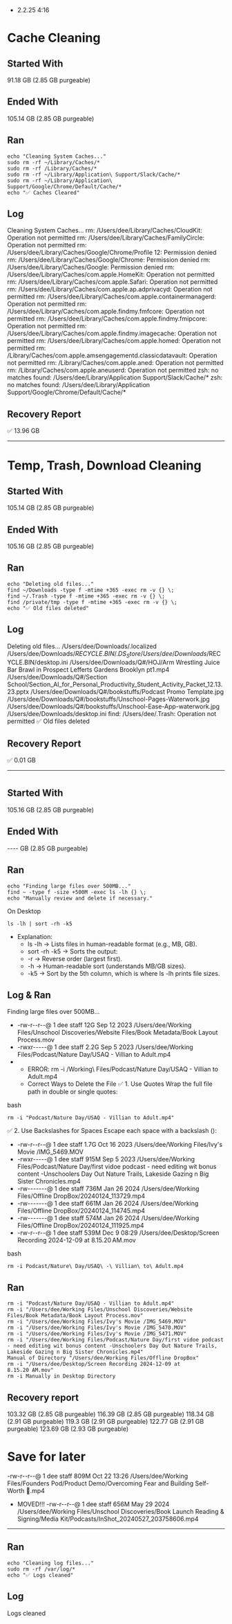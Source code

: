 - 2.2.25 4:16
# Cache Cleaning 
## Started With
91.18 GB (2.85 GB purgeable)
## Ended With 
105.14 GB (2.85 GB purgeable)
## Ran
```
echo "Cleaning System Caches..."
sudo rm -rf ~/Library/Caches/*
sudo rm -rf /Library/Caches/*
sudo rm -rf ~/Library/Application\ Support/Slack/Cache/*
sudo rm -rf ~/Library/Application\ Support/Google/Chrome/Default/Cache/*
echo "✅ Caches Cleared"
```
## Log 
Cleaning System Caches...
rm: /Users/dee/Library/Caches/CloudKit: Operation not permitted
rm: /Users/dee/Library/Caches/FamilyCircle: Operation not permitted
rm: /Users/dee/Library/Caches/Google/Chrome/Profile 12: Permission denied
rm: /Users/dee/Library/Caches/Google/Chrome: Permission denied
rm: /Users/dee/Library/Caches/Google: Permission denied
rm: /Users/dee/Library/Caches/com.apple.HomeKit: Operation not permitted
rm: /Users/dee/Library/Caches/com.apple.Safari: Operation not permitted
rm: /Users/dee/Library/Caches/com.apple.ap.adprivacyd: Operation not permitted
rm: /Users/dee/Library/Caches/com.apple.containermanagerd: Operation not permitted
rm: /Users/dee/Library/Caches/com.apple.findmy.fmfcore: Operation not permitted
rm: /Users/dee/Library/Caches/com.apple.findmy.fmipcore: Operation not permitted
rm: /Users/dee/Library/Caches/com.apple.findmy.imagecache: Operation not permitted
rm: /Users/dee/Library/Caches/com.apple.homed: Operation not permitted
rm: /Library/Caches/com.apple.amsengagementd.classicdatavault: Operation not permitted
rm: /Library/Caches/com.apple.aned: Operation not permitted
rm: /Library/Caches/com.apple.aneuserd: Operation not permitted
zsh: no matches found: /Users/dee/Library/Application Support/Slack/Cache/*
zsh: no matches found: /Users/dee/Library/Application Support/Google/Chrome/Default/Cache/*

## Recovery Report
✅ 13.96 GB 

---
# Temp, Trash, Download Cleaning 
## Started With
105.14 GB (2.85 GB purgeable)
## Ended With 
105.16 GB (2.85 GB purgeable)
## Ran
```
echo "Deleting old files..."
find ~/Downloads -type f -mtime +365 -exec rm -v {} \;
find ~/.Trash -type f -mtime +365 -exec rm -v {} \;
find /private/tmp -type f -mtime +365 -exec rm -v {} \;
echo "✅ Old files deleted"
```
## Log 
Deleting old files...
/Users/dee/Downloads/.localized
/Users/dee/Downloads/$RECYCLE.BIN/.DS_Store
/Users/dee/Downloads/$RECYCLE.BIN/desktop.ini
/Users/dee/Downloads/Q#/HOJ/Arm Wrestling Juice Bar Brawl in Prospect Lefferts Gardens Brooklyn pt1.mp4
/Users/dee/Downloads/Q#/Section School/Section_AI_for_Personal_Productivity_Student_Activity_Packet_12.13.23.pptx
/Users/dee/Downloads/Q#/bookstuffs/Podcast Promo Template.jpg
/Users/dee/Downloads/Q#/bookstuffs/Unschool-Pages-Waterwork.jpg
/Users/dee/Downloads/Q#/bookstuffs/Unschool-Ease-App-waterwork.jpg
/Users/dee/Downloads/desktop.ini
find: /Users/dee/.Trash: Operation not permitted
✅ Old files deleted

## Recovery Report
✅ 0.01 GB 

---
# 
## Started With
105.16 GB (2.85 GB purgeable)
## Ended With 
---- GB (2.85 GB purgeable)
## Ran
```
echo "Finding large files over 500MB..."
find ~ -type f -size +500M -exec ls -lh {} \;
echo "Manually review and delete if necessary."
```

On Desktop 
```
ls -lh | sort -rh -k5
```
* Explanation:
  *  ls -lh → Lists files in human-readable format (e.g., MB, GB).
  * sort -rh -k5 → Sorts the output:
  * -r → Reverse order (largest first).
  * -h → Human-readable sort (understands MB/GB sizes).
  * -k5 → Sort by the 5th column, which is where ls -lh prints file sizes.


## Log & Ran
Finding large files over 500MB...
* -rw-r--r--@ 1 dee  staff    12G Sep 12  2023 /Users/dee/Working Files/Unschool Discoveries/Website Files/Book Metadata/Book Layout Process.mov
* -rwxr-----@ 1 dee  staff   2.2G Sep  5  2023 /Users/dee/Working Files/Podcast/Nature Day/USAQ - Villian to Adult.mp4
* * ERROR: rm -i /Working\ Files/Podcast/Nature Day/USAQ - Villian to Adult.mp4
  * Correct Ways to Delete the File
✅ 1. Use Quotes
Wrap the full file path in double or single quotes:

bash
```
rm -i "Podcast/Nature Day/USAQ - Villian to Adult.mp4"
```
✅ 2. Use Backslashes for Spaces
Escape each space with a backslash (\):
  * -rw-r--r--@ 1 dee  staff   1.7G Oct 16  2023 /Users/dee/Working Files/Ivy's Movie /IMG_5469.MOV
  * -rwxr-----@ 1 dee  staff   915M Sep  5  2023 /Users/dee/Working Files/Podcast/Nature Day/first vidoe podcast - need editing wit bonus content -Unschoolers Day Out Nature Trails, Lakeside Gazing n Big Sister Chronicles.mp4
  * -rw-------@ 1 dee  staff   736M Jan 26  2024 /Users/dee/Working Files/Offline DropBox/20240124_113729.mp4
  * -rw-------@ 1 dee  staff   661M Jan 26  2024 /Users/dee/Working Files/Offline DropBox/20240124_114745.mp4
  * -rw-------@ 1 dee  staff   574M Jan 26  2024 /Users/dee/Working Files/Offline DropBox/20240124_111925.mp4
  * -rw-r--r--@ 1 dee  staff   539M Dec  9 08:29 /Users/dee/Desktop/Screen Recording 2024-12-09 at 8.15.20 AM.mov
  



 
bash
```
rm -i Podcast/Nature\ Day/USAQ\ -\ Villian\ to\ Adult.mp4
```
## Ran 
```
rm -i "Podcast/Nature Day/USAQ - Villian to Adult.mp4"
rm -i "/Users/dee/Working Files/Unschool Discoveries/Website Files/Book Metadata/Book Layout Process.mov"
rm -i "/Users/dee/Working Files/Ivy's Movie /IMG_5469.MOV"
rm -i "/Users/dee/Working Files/Ivy's Movie /IMG_5470.MOV"
rm -i "/Users/dee/Working Files/Ivy's Movie /IMG_5471.MOV"
rm -i "/Users/dee/Working Files/Podcast/Nature Day/first vidoe podcast - need editing wit bonus content -Unschoolers Day Out Nature Trails, Lakeside Gazing n Big Sister Chronicles.mp4"
Manual of Directory "/Users/dee/Working Files/Offline DropBox"
rm -i "/Users/dee/Desktop/Screen Recording 2024-12-09 at 8.15.20 AM.mov"
rm -i Manually in Desktop Directory
```

## Recovery report 
103.32 GB (2.85 GB purgeable)
116.39 GB (2.85 GB purgeable)
118.34 GB (2.91 GB purgeable)
119.3 GB (2.91 GB purgeable)
122.77 GB (2.91 GB purgeable)
123.69 GB (2.93 GB purgeable)

# Save for later
-rw-r--r--@ 1 dee  staff   809M Oct 22 13:26 /Users/dee/Working Files/Founders Pod/Product Demo/Overcoming Fear and Building Self-Worth 💪.mp4
* MOVED!!! -rw-r--r--@ 1 dee  staff   656M May 29  2024 /Users/dee/Working Files/Unschool Discoveries/Book Launch Reading & Signing/Media Kit/Podcasts/InShot_20240527_203758606.mp4

---
## Ran
```
echo "Cleaning log files..."
sudo rm -rf /var/log/*
echo "✅ Logs cleaned"
```

## Log
 Logs cleaned



